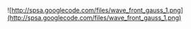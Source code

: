 ![http://spsa.googlecode.com/files/wave_front_gauss_1.png](http://spsa.googlecode.com/files/wave_front_gauss_1.png)